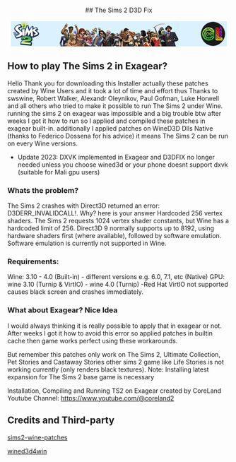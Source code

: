 <br />
<div align="center"> 
## The Sims 2 D3D Fix
</div>

<!-- PROJECT LOGO -->
<br />
<div align="center">
  <a href="https://github.com/erfan2255/TS2D3DFIX">
    <img src="logo/logo.png" alt="Logo">
  </a>
  </div>


## How to play The Sims 2 in Exagear?
Hello Thank you for downloading this Installer actually these patches created by Wine Users and it took a lot of time and effort thus Thanks to swswine, Robert Walker, Alexandr Oleynikov, Paul Gofman, Luke Horwell and all others who tried to make it possible to run The Sims 2 under Wine. running the sims 2 on exagear was impossible and a big trouble btw after weeks I got it how to run so I applied and compiled these patches in exagear built-in. additionally I applied patches on WineD3D Dlls Native (thanks to Federico Dossena for his advice) it means The Sims 2 can be run on every Wine versions.
* Update 2023: DXVK implemented in Exagear and D3DFIX no longer needed unless you choose wined3d or your phone doesnt support dxvk (suitable for Mali gpu users)
### Whats the problem?
The Sims 2 crashes with Direct3D returned an error:
D3DERR_INVALIDCALL!. Why? here is your answer
Hardcoded 256 vertex shaders.
The Sims 2 requests 1024 vertex shader constants, but Wine has a hardcoded limit of 256. Direct3D 9 normally supports up to 8192, using hardware shaders first (where available), followed by software emulation. Software emulation is currently not supported in Wine.

### Requirements:
Wine: 3.10 - 4.0 (Built-in) - different versions e.g. 6.0, 7.1, etc (Native)
GPU: wine 3.10 (Turnip & VirtIO) - wine 4.0 (Turnip)
-Red Hat VirtIO not supported causes black screen and crashes immediately.

### What about Exagear? Nice Idea
I would always thinking it is really possible to apply that in exagear or not. After weeks I got it how to avoid this error so applied patches in builtin cache then game works perfect using these workarounds.

But remember this patches only work on The Sims 2, Ultimate Collection, Pet Stories and Castaway Stories other sims 2 game like Life Stories is not working currently (only renders black textures).
Note: Installing latest expansion for The Sims 2 base game is necessary

Installation, Compiling and Running TS2 on Exagear created by CoreLand Youtube Channel: https://www.youtube.com/@coreland2

## Credits and Third-party
[sims2-wine-patches](https://github.com/lah7/sims2-wine-patches)

[wined3d4win](https://github.com/adolfintel/wined3d4win)

